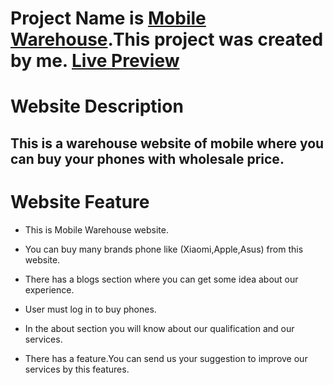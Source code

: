 # Project Name is [Mobile Warehouse](https://mobile-warehouse-a4bf9.web.app/).This project was created by me. [Live Preview](https://mobile-warehouse-a4bf9.web.app/)

# Website Description

## This is a warehouse website of mobile where you can buy your phones with wholesale price.

# Website Feature

* This is Mobile Warehouse website.

* You can buy many brands phone like (Xiaomi,Apple,Asus) from this website.

* There has a blogs section where you can get some idea about our experience.

* User must log in to buy phones.

* In the about section you will know about our qualification and our services. 

* There has a feature.You can send us your suggestion to improve our services by this features.

